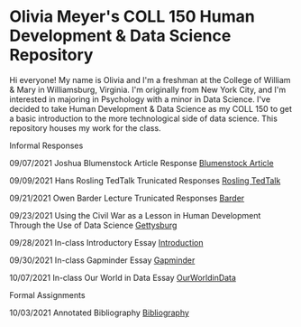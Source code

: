
# Olivia Meyer's COLL 150 Human Development & Data Science Repository  

Hi everyone! My name is Olivia and I'm a freshman at the College of William & Mary in Williamsburg, Virginia. I'm originally from New York City, and I'm interested in majoring in Psychology with a minor in Data Science. I've decided to take Human Development & Data
Science as my COLL 150 to get a basic introduction to the more technological side of data science. This repository houses my work for the class.  

Informal Responses 

09/07/2021 Joshua Blumenstock Article Response 
[Blumenstock Article](Blumenstock.html)

09/09/2021 Hans Rosling TedTalk Trunicated Responses [Rosling TedTalk](Rosling.html)

09/21/2021 Owen Barder Lecture Trunicated Responses [Barder](Barder.html) 

09/23/2021 Using the Civil War as a Lesson in Human Development Through the Use of Data Science [Gettysburg](Gettysburg.html)

09/28/2021 In-class Introductory Essay [Introduction](Introduction.html) 

09/30/2021 In-class Gapminder Essay [Gapminder](Gapminder.html)

10/07/2021 In-class Our World in Data Essay [OurWorldinData](OurWorldinData.html)

Formal Assignments

10/03/2021 Annotated Bibliography [Bibliography](Bibliography.html)
